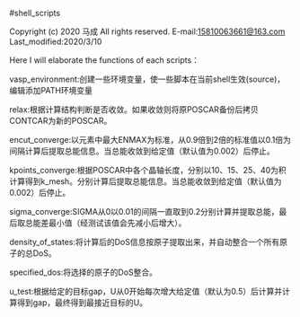 #shell_scripts

Copyright (c) 2020 马成 All rights reserved.
E-mail:15810063661@163.com
Last_modified:2020/3/10

Here I will elaborate the functions of each scripts：

vasp_environment:创建一些环境变量，使一些脚本在当前shell生效(source)，编辑添加PATH环境变量

relax:根据计算结构判断是否收敛。如果收敛则将原POSCAR备份后拷贝CONTCAR为新的POSCAR。

encut_converge:以元素中最大ENMAX为标准，从0.9倍到2倍的标准值以0.1倍为间隔计算后提取总能信息。当总能收敛到给定值（默认值为0.002）后停止。

kpoints_converge:根据POSCAR中各个晶轴长度，分别以10、15、25、40为积计算得到k_mesh。分别计算后提取总能信息。当总能收敛到给定值（默认值为0.002）后停止。

sigma_converge:SIGMA从0以0.01的间隔一直取到0.2分别计算并提取总能，最后取总能差最小值（经测试该值会先减小后增大）。

density_of_states:将计算后的DoS信息按原子提取出来，并自动整合一个所有原子的总DoS。

specified_dos:将选择的原子的DoS整合。

u_test:根据给定的目标gap，U从0开始每次增大给定值（默认为0.5）后计算并计算得到gap，最终得到最接近目标的U。
